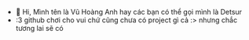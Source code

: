 - 👋 Hi, Mình tên là Vũ Hoàng Anh hay các bạn có thể gọi mình là Detsur
- :3 github chơi cho vui chứ cũng chưa có project gì cả :> nhưng chắc tương lai sẽ có
